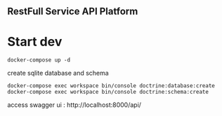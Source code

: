 ## RestFull Service API Platform

# Start dev

```
docker-compose up -d
```

create sqlite database and schema 

```
docker-compose exec workspace bin/console doctrine:database:create
docker-compose exec workspace bin/console doctrine:schema:create
```

access swagger ui : 
http://localhost:8000/api/
